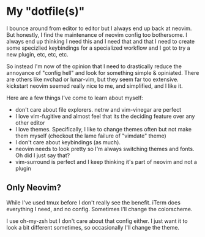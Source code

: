 # My "dotfile(s)"

I bounce around from editor to editor but I always end up back at neovim. 
But honestly, I find the maintenance of neovim config too bothersome. 
I always end up thinking I need this and I need that and that I need to create some 
specizlied keybindings for a specialized workflow and I got to try a new plugin, etc, etc, etc.

So instead I'm now of the opinion that I need to drastically reduce the annoyance of 
"config hell" and look for something simple & opiniated. There are others like
nvchad or lunar-vim, but they seem far too extensive. kickstart neovim seemed really
nice to me, and simplified, and I like it. 

Here are a few things I've come to learn about myself:
- don't care about file explorers. netrw and vim-vinegar are perfect
- I love vim-fugitive and almost feel that its the deciding feature over any other editor
- I love themes. Specifically, I like to change themes often but not make them myself (checkout the lame
failure of "vimdate" theme)
- I don't care about keybindings (as much).
- neovim needs to look pretty so I'm always switching themes and fonts. Oh did I just say that?
- vim-surround is perfect and I keep thinking it's part of neovim and not a plugin

## Only Neovim?
While I've used tmux before I don't really see the benefit. iTerm does everything I need,
and no config. Sometimes I'll change the colorscheme. 

I use oh-my-zsh but I don't care about that config either. I just want it to look a bit different
sometimes, so occasionally I'll change the theme.
